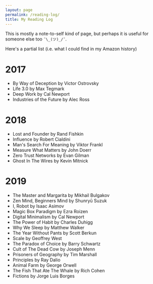 ```yaml
---
layout: page
permalink: /reading-log/
title: My Reading Log
---
```


This is mostly a note-to-self kind of page, but perhaps it is useful for someone else too `¯\_(ツ)_/¯`.

Here's a partial list (i.e. what I could find in my Amazon history)

# 2017

* By Way of Deception by Victor Ostrovsky
* Life 3.0 by Max Tegmark
* Deep Work by Cal Newport
* Industries of the Future by Alec Ross

# 2018

* Lost and Founder by Rand Fishkin
* Influence by Robert Cialdini
* Man's Search For Meaning by Viktor Frankl
* Measure What Matters by John Doerr
* Zero Trust Networks by Evan Gilman
* Ghost In The Wires by Kevin Mitnick

# 2019

* The Master and Margarita by Mikhail Bulgakov
* Zen Mind, Beginners Mind by Shunryū Suzuk
* I, Robot by Isaac Asimov
* Magic Box Paradigm by Ezra Roizen
* Digital Minimalism by Cal Newport
* The Power of Habit by Charles Duhigg
* Why We Sleep by Matthew Walker
* The Year Without Pants by Scott Berkun
* Scale by Geoffrey West
* The Paradox of Choice by Barry Schwartz
* Cult of The Dead Cow by Joseph Menn
* Prisoners of Geography by Tim Marshall
* Principles by Ray Dalio
* Animal Farm by George Orwell
* The Fish That Ate The Whale by Rich Cohen
* Fictions by Jorge Luis Borges
